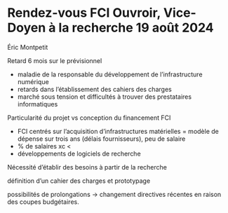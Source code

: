 # Rendez-vous FCI Ouvroir, Vice-Doyen à la recherche 19 août 2024

Éric Montpetit

Retard 6 mois sur le prévisionnel

- maladie de la responsable du développement de l’infrastructure numérique
- retards dans l’établissement des cahiers des charges
- marché sous tension et difficultés à trouver des prestataires informatiques

Particularité du projet vs conception du financement FCI

- FCI centrés sur l’acquisition d’infrastructures matérielles = modèle de dépense sur trois ans (délais fournisseurs), peu de salaire
- % de salaires xc  <
- développements de logiciels de recherche

Nécessité d’établir des besoins à partir de la recherche

définition d’un cahier des charges et prototypage

possibilités de prolongations -> changement directives récentes en raison des coupes budgétaires.


